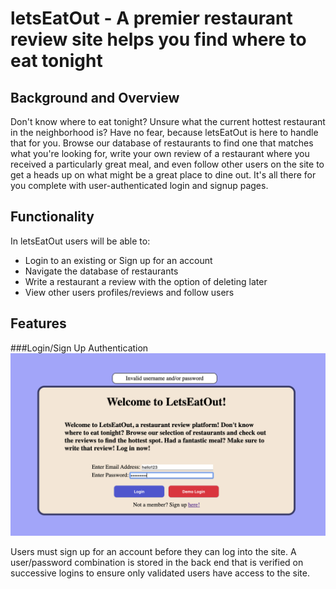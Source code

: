 # letsEatOut - A premier restaurant review site helps you find where to eat tonight

## Background and Overview
Don't know where to eat tonight? Unsure what the current hottest restaurant in the neighborhood is? Have no fear, because letsEatOut is here to handle that for you. Browse our database of restaurants to find one that matches what you're looking for, write your own review of a restaurant where you received a particularly great meal, and even follow other users on the site to get a heads up on what might be a great place to dine out. It's all there for you complete with user-authenticated login and signup pages. 

## Functionality

In letsEatOut users will be able to:
  * Login to an existing or Sign up for an account
  * Navigate the database of restaurants
  * Write a restaurant a review with the option of deleting later
  * View other users profiles/reviews and follow users
  
 ## Features
 
 ###Login/Sign Up Authentication
 ![wire frame](https://github.com/parfittchris/letsEatOut/blob/master/app/assets/images/userauth.png)
 
 Users must sign up for an account before they can log into the site. A user/password combination is stored in the back end that is verified on successive logins to ensure only validated users have access to the site.
